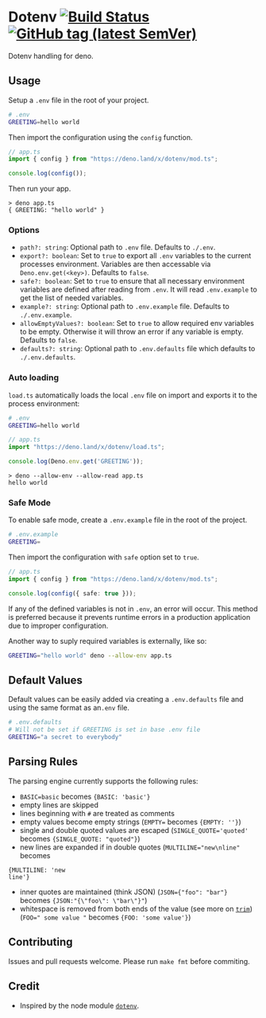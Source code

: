 # Dotenv [![Build Status](https://travis-ci.com/pietvanzoen/deno-dotenv.svg?branch=master)](https://travis-ci.com/pietvanzoen/deno-dotenv) [![GitHub tag (latest SemVer)](https://img.shields.io/github/v/tag/pietvanzoen/deno-dotenv)](https://github.com/pietvanzoen/deno-dotenv/releases)

Dotenv handling for deno.

## Usage

Setup a `.env` file in the root of your project.

```sh
# .env
GREETING=hello world
```

Then import the configuration using the `config` function.

```ts
// app.ts
import { config } from "https://deno.land/x/dotenv/mod.ts";

console.log(config());
```

Then run your app.

```
> deno app.ts
{ GREETING: "hello world" }
```

### Options

- `path?: string`: Optional path to `.env` file. Defaults to `./.env`.
- `export?: boolean`: Set to `true` to export all `.env` variables to the current processes environment. Variables are then accessable via `Deno.env.get(<key>)`. Defaults to `false`.
- `safe?: boolean`: Set to `true` to ensure that all necessary environment variables are defined after reading from `.env`. It will read `.env.example` to get the list of needed variables.
- `example?: string`: Optional path to `.env.example` file. Defaults to `./.env.example`.
- `allowEmptyValues?: boolean`: Set to `true` to allow required env variables to be empty. Otherwise it will throw an error if any variable is empty. Defaults to `false`.
- `defaults?: string`: Optional path to `.env.defaults` file which defaults to `./.env.defaults`.

### Auto loading

`load.ts` automatically loads the local `.env` file on import and exports it to the process environment:

```sh
# .env
GREETING=hello world
```

```ts
// app.ts
import "https://deno.land/x/dotenv/load.ts";

console.log(Deno.env.get('GREETING'));
```

```
> deno --allow-env --allow-read app.ts
hello world
```

### Safe Mode

To enable safe mode, create a `.env.example` file in the root of the project.

```sh
# .env.example
GREETING=
```

Then import the configuration with `safe` option set to `true`.

```ts
// app.ts
import { config } from "https://deno.land/x/dotenv/mod.ts";

console.log(config({ safe: true }));
```

If any of the defined variables is not in `.env`, an error will occur. This method is preferred because it prevents runtime errors in a production application due to improper configuration.

Another way to suply required variables is externally, like so:

```sh
GREETING="hello world" deno --allow-env app.ts
```

## Default Values

Default values can be easily added via creating a `.env.defaults` file and using the same format as an`.env` file.

```sh
# .env.defaults
# Will not be set if GREETING is set in base .env file
GREETING="a secret to everybody"
```

## Parsing Rules

The parsing engine currently supports the following rules:

- `BASIC=basic` becomes `{BASIC: 'basic'}`
- empty lines are skipped
- lines beginning with `#` are treated as comments
- empty values become empty strings (`EMPTY=` becomes `{EMPTY: ''}`)
- single and double quoted values are escaped (`SINGLE_QUOTE='quoted'` becomes `{SINGLE_QUOTE: "quoted"}`)
- new lines are expanded if in double quotes (`MULTILINE="new\nline"` becomes

```
{MULTILINE: 'new
line'}
```

- inner quotes are maintained (think JSON) (`JSON={"foo": "bar"}` becomes `{JSON:"{\"foo\": \"bar\"}"`)
- whitespace is removed from both ends of the value (see more on [`trim`](https://developer.mozilla.org/en-US/docs/Web/JavaScript/Reference/Global_Objects/String/Trim)) (`FOO=" some value "` becomes `{FOO: 'some value'}`)

## Contributing

Issues and pull requests welcome. Please run `make fmt` before commiting.

## Credit

- Inspired by the node module [`dotenv`](https://github.com/motdotla/dotenv).
